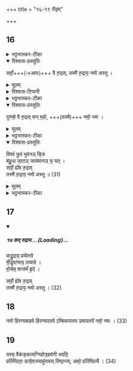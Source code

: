 +++
title = "१६-१९ रौद्रम्"

+++

## 16

<details><summary>भट्टभास्कर-टीका</summary>

1सर्वो वा इत्यादि त्वरितरुद्रनामाऽनुवाकः । त्वरितेन किल रुद्रजापिना तत्फलप्राप्तये जप्यम् । 
</details>

<details open><summary>विश्वास-प्रस्तुतिः</summary>

सर्वो॒+++(→आपः)+++ वै रु॒द्रस्, तस्मै॑ रु॒द्राय॒ नमो॑ अस्तु ।  
</details>

<details><summary>मूलम्</summary>

सर्वो॒ वै रु॒द्रस् तस्मै॑ रु॒द्राय॒ नमो॑ अस्तु ।  
</details>

<details><summary>विश्वास-टिप्पनी</summary>

> त᳓म् अब्रवीच् - "छ᳓र्व्वो ऽसी᳓"ति॥  
त᳓द् य᳓द् अस्य त᳓न् ना᳓मा᳓करोद्  
आ᳓पस् त᳓द् रूप᳓म् अभवन्न्,  
आ᳓पो वै᳓ स᳓र्व्वो, ऽद्भ्यो᳓ हीदँ᳓ स᳓र्व्वं जा᳓यते।  

इति शतपथ-ब्राह्मणे।  
एवं शाङ्खायन-ब्राह्मणे ऽपि - 

> नाम मे कुर्वित्यब्रवीन्,  … भव एवेति। यद् भव आपस्, … 
</details>


<details><summary>भट्टभास्कर-टीका</summary>

**सर्वः** सर्वात्मा क्षिति-सलिल--हुत-वह--  सवन-गगन- हिम-कर- दिन-मणि- यजमानात्मभिर् अष्टाभिर् मूर्तिभिः  
सर्वं व्याप्य स्थितत्वात् ।  
रुद्रो रोदयिता सर्वस्यान्त-काले स्वात्मन्य् उपसंहर्ता ।  
यथा 'य इमा विश्वा भुवनानि जुह्वत्' इति ।  

**तस्मै** तादृशाय **रुद्राय नमोऽस्तु** ।  
रुद्रायेति पुनर्वचनं रुद्रपदप्रियत्वाद् देवस्य । 
</details>

<details open><summary>विश्वास-प्रस्तुतिः</summary>

पुरु॑षो॒ वै रु॒द्रस् सन् म॒हो, +++(तस्मै)+++ नमो॒ नमः॑ ।  
</details>

<details><summary>मूलम्</summary>

पुरु॑षो॒ वै रु॒द्रस्सन्म॒हो नमो॒ नमः॑ ।  
</details>

<details><summary>भट्टभास्कर-टीका</summary>

> ननु पुरुषोपादानत्वात् सर्वस्य  
कथं विश्वाधिपती रुद्रः सर्वात्मा स्यात् ? 

तत्राह - **पुरुषो** नारायणः यं सर्वात्मकम् आहुः ।  
स खलु **रुद्र** एव - अवस्थाविशेषत्वात् ।  
रुद्रो ऽपि तद्-आत्मना तिष्ठतीति ।  
तस्माद् रुद्रस्यैव पुष्कल-सर्वात्मकत्वं प्रपञ्चावधिकं तु पुरुषस्य ।  
का पुनस् सा ऽवस्थेत्याह –  
**सद्** इति सङ्कल्पेन यदा **सद्** अजायत  
तदा तत् सद्-रूपं विश्वोपादानं पुरुषो ऽभवत् ।  
कीदृक् पुनस् तद् इत्याह - **महो नम** इति ।  
षष्ठ्येकवचने 'सावेकाचः' इति विभक्तेरुदात्तत्वम् ।  
असुनि चाद्युदात्तत्वं स्यात् ।  
**नमः** नमनं प्रपञ्चसृष्टिं प्रति देवस्य प्रह्वीभावः । यथा 'सम्बाहुभ्यां नमति सम्पतत्रैः' इति ।  
अयमर्थः - महतो देवस्य यन् नमनं प्रपञ्च-सृष्टौ प्रह्वी भावः सच्छब्दवाच्यः [च्या]  
सा पुरुषावस्थाऽपि रुद्रस्यैवेति तस्मै देवाय **नमस्** कुर्मः । 
</details>


<details open><summary>विश्वास-प्रस्तुतिः</summary>

विश्वं॑ भू॒तं भुव॑नञ् चि॒त्रं  
ब॑हु॒धा जा॒तञ् जाय॑मानञ् च॒ यत् ।  
सर्वो॒ ह्ये॑ष रु॒द्रस्  
तस्मै॑ रु॒द्राय॒ नमो॑ अस्तु ॥ (31)
</details>

<details><summary>मूलम्</summary>

विश्वं॑ भू॒तं भुव॑नञ्चि॒त्रं ब॑हु॒धा जा॒तञ्जाय॑मानञ्च॒ यत् ।  
सर्वो॒ ह्ये॑ष रु॒द्रस्तस्मै॑ रु॒द्राय॒ नमो॑ अस्तु ॥ (31)
</details>

<details><summary>भट्टभास्कर-टीका</summary>

यस्माद् एवं तस्माद् **विश्वं** विश्वात्मा पुरुषः **भूतं** तस्माद्विश्वात्मन उत्पन्नं **भुवनं** भूतजातं **चित्रं** चायनीयं पृथिव्यादि **बहुधा** बहुप्रकारं **जातं** तस्मात्पृथिव्यादेरुत्पन्नं घटादि, **जायमानं** जनिष्यमाणं च **यत्** तत् **सर्वं रुद्र** एव । **तस्मै रुद्राय नमोऽस्तु** ॥  
इति याज्ञिक्युपनिषदि षोडशोऽनुवाकः ॥
</details>

## 17

<div class="js_include" includetitle="false" newlevelforh1="5" unfilled url="/vedAH_yajuH/taittirIyam/sArasvata-vibhAgaH/AraNyakam/Rk/vishvAsa-prastutiH/06_mahA-nArAyaNopaniShat/17_kad_rudrAya.md">
<details open><summary><h5>१७ कद् रुद्राय ...{Loading}...</h5></summary>

कद्रु॒द्राय॒ प्रचे॑तसे  
मी॒ढुष्ट॑माय॒ तव्य॑से ।  
वो॒चेम॒ शन्त॑मँ हृ॒दे ।  
</details>
</div>  

सर्वो॒ ह्ये॑ष रु॒द्रस्  
तस्मै॑ रु॒द्राय॒ नमो॑ अस्तु । (32)

## 18

नमो हिरण्यबाहवे हिरण्यपतये ऽम्बिकापतय उमापतये॑ नमो॒ नमः । (33)

## 19

यस्य॒ वैक॑ङ्कत्यग्निहोत्र॒हव॑णी भवति॒  
प्रति॑ष्ठिताः॒ प्रत्ये॒वास्याहु॑तयस् तिष्ठ॒न्त्य्, अथो॒ प्रति॑ष्ठित्यै । (34)

